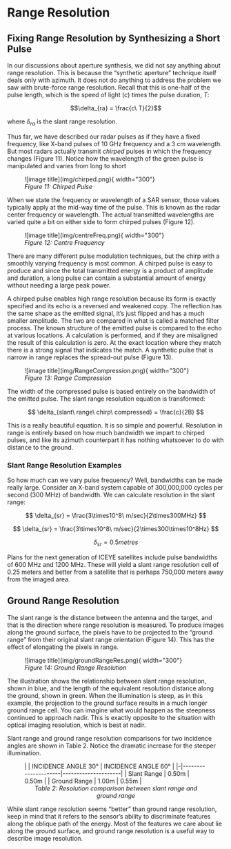 # Range Resolution
## Fixing Range Resolution by Synthesizing a Short Pulse
In our discussions about aperture synthesis, we did not say anything about range resolution. This is because the “synthetic aperture” technique itself deals only with azimuth. It does not do anything to address the problem we saw with brute-force range resolution. Recall that this is one-half of the pulse length, which is the speed of light ($c$) times the pulse duration, $T$: 

$$\delta_{ra} = \frac{c\ T}{2}$$

where $\delta_{ra}$ is the slant range resolution.

Thus far, we have described our radar pulses as if they have a fixed frequency, like X-band pulses of 10 GHz frequency and a 3 cm wavelength. But most radars actually transmit *chirped* pulses in which the frequency changes (Figure 11). Notice how the wavelength of the green pulse is manipulated and varies from long to short

<figure markdown>
![image title](img/chirped.png){ width="300"}
<figcaption><em>Figure 11: Chirped Pulse</em></figcaption>
</figure>

When we state the frequency or wavelength of a SAR sensor, those values typically apply at the mid-way time of the pulse. This is known as the radar center frequency or wavelength. The actual transmitted wavelengths are varied quite a bit on either side to form chirped pulses (Figure 12).

<figure markdown>
![image title](img/centreFreq.png){ width="300"}
<figcaption><em>Figure 12: Centre Frequency</em></figcaption>
</figure>

There are many different pulse modulation techniques, but the chirp with a smoothly varying frequency is most common. A chirped pulse is easy to produce and since the total transmitted energy is a product of amplitude and duration, a long pulse can contain a substantial amount of energy without needing a large peak power.

A chirped pulse enables high range resolution because its form is exactly specified and its echo is a reversed and weakened copy. The reflection has the same shape as the emitted signal, it’s just flipped and has a much smaller amplitude. The two are compared in what is called a matched filter process. The known structure of the emitted pulse is compared to the echo at various locations. A calculation is performed, and if they are misaligned the result of this calculation is zero. At the exact location where they match there is a strong signal that indicates the match. A synthetic pulse that is narrow in range replaces the spread-out pulse (Figure 13).

<figure markdown>
![image title](img/RangeCompression.png){ width="300"}
<figcaption><em>Figure 13: Range Compression</em></figcaption>
</figure>

The width of the compressed pulse is based entirely on the bandwidth of the emitted pulse. The slant range resolution equation is transformed:

$$ \delta_{slant\ range\ chirp\ compressed} = \frac{c}{2B} $$

This is a really beautiful equation. It is so simple and powerful. Resolution in range is entirely based on how much bandwidth we impart to chirped pulses, and like its azimuth counterpart it has nothing whatsoever to do with distance to the ground.

### Slant Range Resolution Examples
So how much can we vary pulse frequency? Well, bandwidths can be made really large. Consider an X-band system capable of 300,000,000 cycles per second (300 MHz) of bandwidth. We can calculate resolution in the slant range:

$$ \delta_{sr} = \frac{3\times10^8\ m/sec}{2\times300MHz} $$

$$ \delta_{sr} = \frac{3\times10^8\ m/sec}{2\times300\times10^8Hz} $$

$$ \delta_{sr} = 0.5 metres $$

Plans for the next generation of ICEYE satellites include pulse bandwidths of 600 MHz and 1200 MHz. These will yield a slant range resolution cell of 0.25 meters and better from a satellite that is perhaps 750,000 meters away from the imaged area.

## Ground Range Resolution
The slant range is the distance between the antenna and the target, and that is the direction where range resolution is measured. To produce images along the ground surface, the pixels have to be projected to the “ground range” from their original slant range orientation (Figure 14). This has the effect of elongating the pixels in range.

<figure markdown>
![image title](img/groundRangeRes.png){ width="300"}
<figcaption><em>Figure 14: Ground Range Resolution</em></figcaption>
</figure>


The illustration shows the relationship between slant range resolution, shown in blue, and the length of the equivalent resolution distance along the ground, shown in green. When the illumination is steep, as in this example, the projection to the ground surface results in a much longer ground range cell. You can imagine what would happen as the steepness continued to approach nadir. This is exactly opposite to the situation with optical imaging resolution, which is best at nadir.

Slant range and ground range resolution comparisons for two incidence angles are shown in Table 2. Notice the dramatic increase for the steeper illumination.

<figure markdown>
| | INCIDENCE ANGLE 30° | INCIDENCE ANGLE 60° |
|-|---------------------|---------------------|
| Slant Range | 0.50m | 0.50m |
|  Ground Range | 1.00m | 0.55m |
<figcaption align = "center"><em>Table 2: Resolution comparison between slant range and ground range</em></figcaption>
</figure>

While slant range resolution seems “better” than ground range resolution, keep in mind that it refers to the sensor’s ability to discriminate features along the oblique path of the energy. Most of the features we care about lie along the ground surface, and ground range resolution is a useful way to describe image resolution.